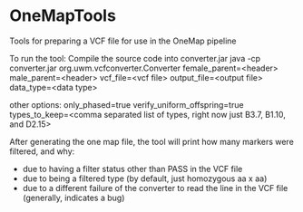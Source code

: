 # OneMapTools
Tools for preparing a VCF file for use in the OneMap pipeline

To run the tool:
Compile the source code into converter.jar
java -cp converter.jar org.uwm.vcfconverter.Converter female_parent=\<header\> male_parent=\<header\> vcf_file=\<vcf file\> output_file=\<output file\> data_type=\<data type\>

other options:
only_phased=true
verify_uniform_offspring=true
types_to_keep=\<comma separated list of types, right now just B3.7, B1.10, and D2.15\>

After generating the one map file, the tool will print how many markers were filtered, and why:
- due to having a filter status other than PASS in the VCF file
- due to being a filtered type (by default, just homozygous aa x aa)
- due to a different failure of the converter to read the line in the VCF file (generally, indicates a bug)
